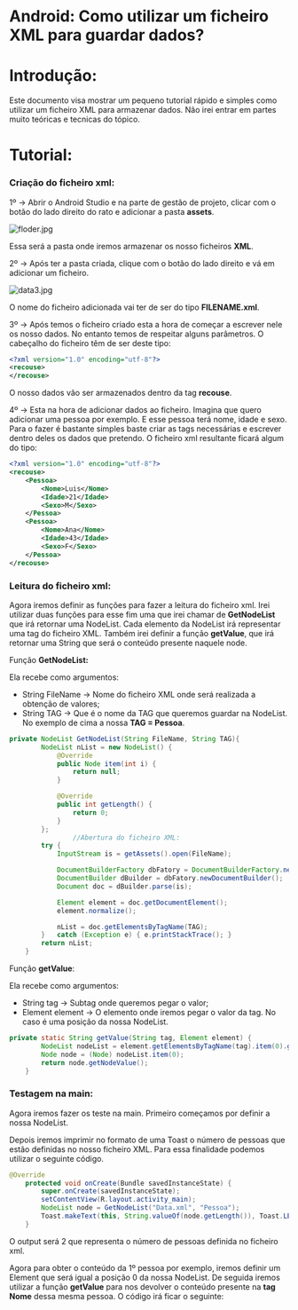 # Android: Como utilizar um ficheiro XML para guardar dados?

# Introdução:

Este documento visa mostrar um pequeno tutorial rápido e simples como utilizar um ficheiro XML para armazenar dados. Não irei entrar em partes muito teóricas e tecnicas do tópico.

# Tutorial:

### Criação do ficheiro xml:

1º → Abrir o Android Studio e na parte de gestão de projeto, clicar com o botão do lado direito do rato e adicionar a pasta ************assets************.

![floder.jpg](https://user-images.githubusercontent.com/91985039/201702853-038bc904-3568-482c-9073-e146f5c8d5cc.jpg)

Essa será a pasta onde iremos armazenar os nosso ficheiros ******XML******.

2º → Após ter a pasta criada, clique com o botão do lado direito e vá em adicionar um ficheiro.

![data3.jpg](https://user-images.githubusercontent.com/91985039/201701902-837e6a5a-8ff1-43db-8baf-20dfb1485b9a.jpg)

O nome do ficheiro adicionada vai ter de ser do tipo ********************FILENAME.xml********************.

3º → Após temos o ficheiro criado esta a hora de começar a escrever nele os nosso dados. No entanto temos de respeitar alguns parâmetros. O cabeçalho do ficheiro têm de ser deste tipo:

```xml
<?xml version="1.0" encoding="utf-8"?>
<recouse>
</recouse>
```

O nosso dados vão ser armazenados dentro da tag ****************recouse****************.

4º → Esta na hora de adicionar dados ao ficheiro. Imagina que quero adicionar uma pessoa por exemplo. E esse pessoa terá nome, idade e sexo. Para o fazer é bastante simples baste criar as tags necessárias e escrever dentro deles os dados que pretendo. O ficheiro xml resultante ficará algum do tipo:

```xml
<?xml version="1.0" encoding="utf-8"?>
<recouse>
    <Pessoa>
        <Nome>Luis</Nome>
        <Idade>21</Idade>
        <Sexo>M</Sexo>
    </Pessoa>
    <Pessoa>
        <Nome>Ana</Nome>
        <Idade>43</Idade>
        <Sexo>F</Sexo>
    </Pessoa>
</recouse>
```

### Leitura do ficheiro xml:

Agora iremos definir as funções para fazer a leitura do ficheiro xml. Irei utilizar duas funções para esse fim uma que irei chamar de **GetNodeList** que irá retornar uma NodeList. Cada elemento da NodeList irá representar uma tag do ficheiro XML. Também irei definir a função **getValue**, que irá retornar uma String que será o conteúdo presente naquele node.

Função **GetNodeList:**

Ela recebe como argumentos:

- String FileName → Nome do ficheiro XML onde será realizada a obtenção de valores;
- String TAG → Que é o nome da TAG que queremos guardar na NodeList. No exemplo de cima a nossa **TAG = Pessoa**.

```java
private NodeList GetNodeList(String FileName, String TAG){
        NodeList nList = new NodeList() {
            @Override
            public Node item(int i) {
                return null;
            }

            @Override
            public int getLength() {
                return 0;
            }
        };
				//Abertura do ficheiro XML:
        try {
            InputStream is = getAssets().open(FileName);

            DocumentBuilderFactory dbFatory = DocumentBuilderFactory.newInstance();
            DocumentBuilder dBuilder = dbFatory.newDocumentBuilder();
            Document doc = dBuilder.parse(is);

            Element element = doc.getDocumentElement();
            element.normalize();

            nList = doc.getElementsByTagName(TAG);
        }   catch (Exception e) { e.printStackTrace(); }
        return nList;
    }
```

Função **getValue**:

Ela recebe como argumentos:

- String tag → Subtag onde queremos pegar o valor;
- Element element → O elemento onde iremos pegar o valor da tag. No caso é uma posição da nossa NodeList.

```java
private static String getValue(String tag, Element element) {
        NodeList nodeList = element.getElementsByTagName(tag).item(0).getChildNodes();
        Node node = (Node) nodeList.item(0);
        return node.getNodeValue();
    }
```

### Testagem na main:

Agora iremos fazer os teste na main. Primeiro começamos por definir a nossa NodeList.

Depois iremos imprimir no formato de uma Toast o número de pessoas que estão definidas no nosso ficheiro XML. Para essa finalidade podemos utilizar o seguinte código.

```java
@Override
    protected void onCreate(Bundle savedInstanceState) {
        super.onCreate(savedInstanceState);
        setContentView(R.layout.activity_main);
        NodeList node = GetNodeList("Data.xml", "Pessoa");
        Toast.makeText(this, String.valueOf(node.getLength()), Toast.LENGTH_SHORT).show();
    }
```

O output será 2 que representa o número de pessoas definida no ficheiro xml.

Agora para obter o conteúdo da 1º pessoa por exemplo, iremos definir um Element que será igual a posição 0 da nossa NodeList. De seguida iremos utilizar a função **getValue** para nos devolver o conteúdo presente na **tag Nome** dessa mesma pessoa. O código irá ficar o seguinte:
